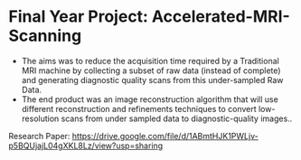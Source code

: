 # Final Year Project: Accelerated-MRI-Scanning

- The aims was to reduce the acquisition time required by a Traditional MRI machine by collecting a subset of raw data (instead of complete) and generating diagnostic quality scans from this under-sampled Raw Data. 
- The end product was an image reconstruction algorithm that will use different reconstruction and refinements techniques to convert low-resolution scans from under sampled data to diagnostic-quality images..


Research Paper: https://drive.google.com/file/d/1ABmtHJK1PWLjv-p5BQUjajL04gXKL8Lz/view?usp=sharing
